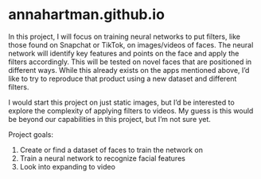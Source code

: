 # annahartman.github.io

In this project, I will focus on training neural networks to put filters, like those found on Snapchat or TikTok, on images/videos of faces. The neural network will identify key features and points on the face and apply the filters accordingly. This will be tested on novel faces that are positioned in different ways. While this already exists on the apps mentioned above, I’d like to try to reproduce that product using a new dataset and different filters. 

I would start this project on just static images, but I’d be interested to explore the complexity of applying filters to videos. My guess is this would be beyond our capabilities in this project, but I’m not sure yet. 

Project goals:

1. Create or find a dataset of faces to train the network on
2. Train a neural network to recognize facial features
3. Look into expanding to video
